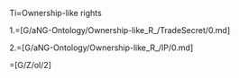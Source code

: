 Ti=Ownership-like rights

1.=[G/aNG-Ontology/Ownership-like_R_/TradeSecret/0.md]

2.=[G/aNG-Ontology/Ownership-like_R_/IP/0.md]

=[G/Z/ol/2]
